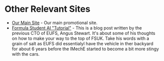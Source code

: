 # Other Relevant Sites

- [Our Main Site](https://formulatrinity.ie) - Our main promotional site.
- [Formula Student AI "Tutorial"](https://www.siliconlad.com/blog/how-to-fs-ai) - This is a blog post written by the previous CTO of EUFS, Angus Stewart. It's about some of his thoughts on how to make your way to the top of FSUK. Take his words with a grain of salt as EUFS did essentialyl have the vehicle in ther backyard for about 6 years before the IMechE started to become a bit more stingy with the cars.